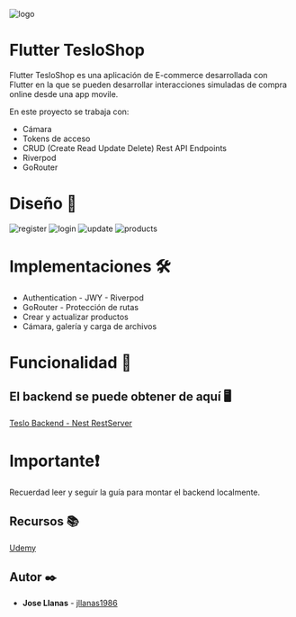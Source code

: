 ![logo](./assets/readme_images/logo.png)
# Flutter TesloShop

Flutter TesloShop es una aplicación de E-commerce desarrollada con Flutter en la que se pueden desarrollar interacciones simuladas de compra online desde una app movile.

En este proyecto se trabaja con:

* Cámara
* Tokens de acceso
* CRUD (Create Read Update Delete) Rest API Endpoints
* Riverpod
* GoRouter


# Diseño 📱

![register](./assets/readme_images/register.png)
![login](./assets/readme_images/login.png)
![update](./assets/readme_images/products.png)
![products](./assets/readme_images/update.png)

# Implementaciones 🛠️

* Authentication - JWY - Riverpod
* GoRouter - Protección de rutas
* Crear y actualizar productos
* Cámara, galería y carga de archivos

# Funcionalidad 🚀


## El backend se puede obtener de aquí 🖥️

[Teslo Backend - Nest RestServer](https://github.com/jllanas1986/Flutter-backend-teslo-shop)

# Importante❗
Recuerdad leer y seguir la guía para montar el backend localmente.


## Recursos 📚

[Udemy](https://www.udemy.com/)

## Autor ✒️

- **Jose Llanas** - [jllanas1986](https://github.com/jllanas1986)